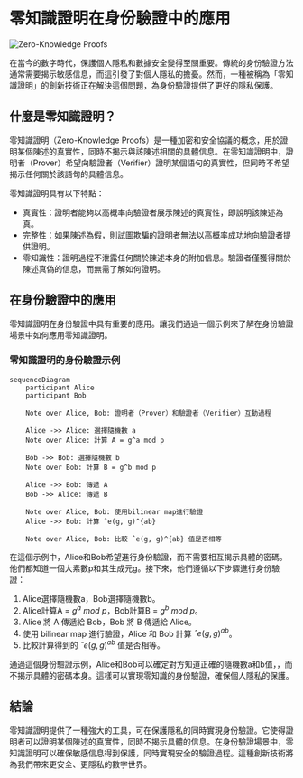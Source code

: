 # 零知識證明在身份驗證中的應用

![Zero-Knowledge Proofs](https://cdn.jsdelivr.net/gh/tc3oliver/ImageHosting/img/202305271014608.png)

在當今的數字時代，保護個人隱私和數據安全變得至關重要。傳統的身份驗證方法通常需要揭示敏感信息，而這引發了對個人隱私的擔憂。然而，一種被稱為「零知識證明」的創新技術正在解決這個問題，為身份驗證提供了更好的隱私保護。

## 什麼是零知識證明？

零知識證明（Zero-Knowledge Proofs）是一種加密和安全協議的概念，用於證明某個陳述的真實性，同時不揭示與該陳述相關的具體信息。在零知識證明中，證明者（Prover）希望向驗證者（Verifier）證明某個語句的真實性，但同時不希望揭示任何關於該語句的具體信息。

零知識證明具有以下特點：

- 真實性：證明者能夠以高概率向驗證者展示陳述的真實性，即說明該陳述為真。
- 完整性：如果陳述為假，則試圖欺騙的證明者無法以高概率成功地向驗證者提供證明。
- 零知識性：證明過程不泄露任何關於陳述本身的附加信息。驗證者僅獲得關於陳述真偽的信息，而無需了解如何證明。

## 在身份驗證中的應用

零知識證明在身份驗證中具有重要的應用。讓我們通過一個示例來了解在身份驗證場景中如何應用零知識證明。

### 零知識證明的身份驗證示例

```mermaid
sequenceDiagram
    participant Alice
    participant Bob

    Note over Alice, Bob: 證明者（Prover）和驗證者（Verifier）互動過程

    Alice ->> Alice: 選擇隨機數 a
    Note over Alice: 計算 A = g^a mod p

    Bob ->> Bob: 選擇隨機數 b
    Note over Bob: 計算 B = g^b mod p

    Alice ->> Bob: 傳遞 A
    Bob ->> Alice: 傳遞 B

    Note over Alice, Bob: 使用bilinear map進行驗證
    Alice ->> Bob: 計算 ˆe(g, g)^{ab}

    Note over Alice, Bob: 比較 ˆe(g, g)^{ab} 值是否相等
```


在這個示例中，Alice和Bob希望進行身份驗證，而不需要相互揭示具體的密碼。他們都知道一個大素數p和其生成元g。接下來，他們遵循以下步驟進行身份驗證：

1. Alice選擇隨機數a，Bob選擇隨機數b。
2. Alice計算A = $g^a\ mod\ p$，Bob計算B = $g^b\ mod\ p$。
3. Alice 將 A 傳遞給 Bob，Bob 將 B 傳遞給 Alice。
4. 使用 bilinear map 進行驗證，Alice 和 Bob 計算 $ˆe(g, g)^{ab}$。
5. 比較計算得到的 $ˆe(g, g)^{ab}$ 值是否相等。

通過這個身份驗證示例，Alice和Bob可以確定對方知道正確的隨機數a和b值，，而不揭示具體的密碼本身。這樣可以實現零知識的身份驗證，確保個人隱私的保護。

## 結論

零知識證明提供了一種強大的工具，可在保護隱私的同時實現身份驗證。它使得證明者可以證明某個陳述的真實性，同時不揭示具體的信息。在身份驗證場景中，零知識證明可以確保敏感信息得到保護，同時實現安全的驗證過程。這種創新技術將為我們帶來更安全、更隱私的數字世界。